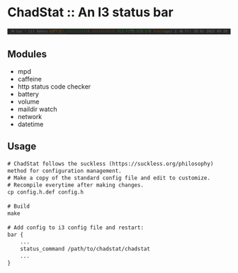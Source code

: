 # ChadStat :: An I3 status bar

![screenshot.png](screenshot.png)

## Modules
- mpd
- caffeine
- http status code checker
- battery
- volume
- maildir watch
- network
- datetime

## Usage

    # ChadStat follows the suckless (https://suckless.org/philosophy) method for configuration management.
    # Make a copy of the standard config file and edit to customize.
    # Recompile everytime after making changes.
    cp config.h.def config.h

    # Build
    make

    # Add config to i3 config file and restart:
    bar {
        ...
        status_command /path/to/chadstat/chadstat
        ...
    }
